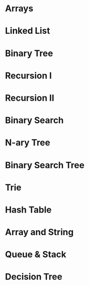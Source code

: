 # Arrays

# Linked List

# Binary Tree

# Recursion I

# Recursion II

# Binary Search

# N-ary Tree

# Binary Search Tree

# Trie

# Hash Table

# Array and String

# Queue & Stack

# Decision Tree
